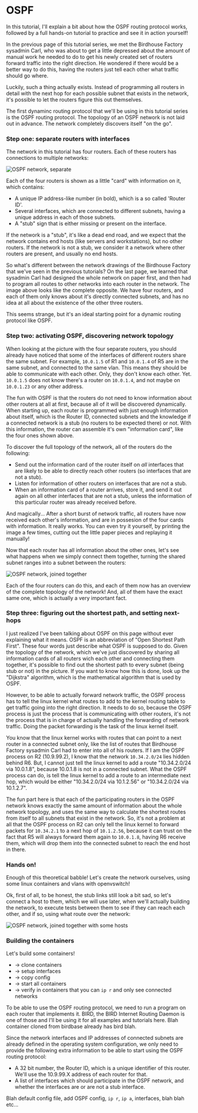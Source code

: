 OSPF
====

In this tutorial, I'll explain a bit about how the OSPF routing protocol works, followed by a full hands-on tutorial to practice and see it in action yourself!

In the previous page of this tutorial series, we met the Birdhouse Factory sysadmin Carl, who was about to get a little depressed about the amount of manual work he needed to do to get his newly created set of routers forward traffic into the right direction. He wondered if there would be a better way to do this, having the routers just tell each other what traffic should go where.

Luckily, such a thing actually exists. Instead of programming all routers in detail with the next hop for each possible subnet that exists in the network, it's possible to let the routers figure this out themselves.

The first dynaminc routing protocol that we'll be using in this tutorial series is the OSPF routing protocol. The topology of an OSPF network is not laid out in advance. The network completely discovers itself "on the go".

### Step one: separate routers with interfaces

The network in this tutorial has four routers. Each of these routers has connections to multiple networks:

![OSPF network, separate](/ospf-intro/ospf-separate.png)

Each of the four routers is shown as a little "card" with information on it, which contains:

 * A unique IP address-like number (in bold), which is a so called 'Router ID'.
 * Several interfaces, which are connected to different subnets, having a unique address in each of those subnets.
 * A "stub" sign that is either missing or present on the interface.

If the network is a "stub", it's like a dead end road, and we expect that the network contains end hosts (like servers and workstations), but no other routers. If the network is not a stub, we consider it a network where other routers are present, and usually no end hosts.

So what's different between the network drawings of the Birdhouse Factory that we've seen in the previous tutorials? On the last page, we learned that sysadmin Carl had designed the whole network on paper first, and then had to program all routes to other networks into each router in the network. The image above looks like the complete opposite. We have four routers, and each of them only knows about it's directly connected subnets, and has no idea at all about the existence of the other three routers.

This seems strange, but it's an ideal starting point for a dynamic routing protocol like OSPF.

### Step two: activating OSPF, discovering network topology

When looking at the picture with the four separate routers, you should already have noticed that some of the interfaces of different routers share the same subnet. For example, `10.0.1.5` of R1 and `10.0.1.4` of R5 are in the same subnet, and connected to the same vlan. This means they should be able to communicate with each other. Only, they don't know each other. Yet. `10.0.1.5` does not know there's a router on `10.0.1.4`, and not maybe on `10.0.1.23` or any other address.

The fun with OSPF is that the routers do not need to know information about other routers at all at first, because all of it will be discovered dynamically. When starting up, each router is programmed with just enough information about itself, which is the Router ID, connected subnets and the knowledge if a connected network is a stub (no routers to be expected there) or not. With this information, the router can assemble it's own "information card", like the four ones shown above.

To discover the full topology of the network, all of the routers do the following:

 * Send out the information card of the router itself on *all* interfaces that are likely to be able to directly reach other routers (so interfaces that are not a stub).
 * Listen for information of other routers on interfaces that are not a stub.
 * When an information card of a router arrives, store it, and send it out again on all other interfaces that are not a stub, unless the information of this particular router was already received before.

And magically... After a short burst of network traffic, all routers have now received each other's information, and are in possesion of the four cards with information. It really works. You can even try it yourself, by printing the image a few times, cutting out the little paper pieces and replaying it manually!

Now that each router has all information about the other ones, let's see what happens when we simply connect them together, turning the shared subnet ranges into a subnet between the routers:

![OSPF network, joined together](/ospf-intro/ospf-together.png)

Each of the four routers can do this, and each of them now has an overview of the complete topology of the network! And, all of them have the exact same one, which is actually a very important fact.

### Step three: figuring out the shortest path, and setting next-hops

I just realized I've been talking about OSPF on this page without ever explaining what it means. OSPF is an abbreviation of "Open Shortest Path First". These four words just describe what OSPF is supposed to do. Given the topology of the network, which we've just discovered by sharing all information cards of all routers wich each other and connecting them together, it's possible to find out the shortest path to every subnet (being stub or not) in the picture. If you want to know how this is done, look up the "Dijkstra" algorithm, which is the mathematical algorithm that is used by OSPF.

However, to be able to actually forward network traffic, the OSPF process has to tell the linux kernel what routes to add to the kernel routing table to get traffic going into the right direction. It needs to do so, because the OSPF process is just the process that is communicating with other routers, it's not the process that is in charge of actually handling the forwarding of network traffic. Doing the packet forwarding is the task of the linux kernel itself.

You know that the linux kernel works with routes that can point to a next router in a connected subnet only, like the list of routes that Birdhouse Factory sysadmin Carl had to enter into all of his routers. If I am the OSPF process on R2 (10.9.99.2), I know that the network `10.34.2.0/24` lies hidden behind R6. But, I cannot just tell the linux kernel to add a route "10.34.2.0/24 via 10.0.1.8", because 10.0.1.8 is not in a connected subnet. What the OSPF process can do, is tell the linux kernel to add a route to an intermediate next hop, which would be either "10.34.2.0/24 via 10.1.2.56" or "10.34.2.0/24 via 10.1.2.7".

The fun part here is that each of the participating routers in the OSPF network knows exactly the same amount of information about the whole network topology, and uses the same way to calculate the shortest routes from itself to all subnets that exist in the network. So, it's not a problem at all that the OSPF process on R2 can only tell the linux kernel to forward packets for `10.34.2.1` to a next hop of `10.1.2.56`, because it can trust on the fact that R5 will always forward them again to `10.0.1.8`, having R6 receive them, which will drop them into the connected subnet to reach the end host in there.

### Hands on!

Enough of this theoretical babble! Let's create the network ourselves, using some linux containers and vlans with openvswitch!

Ok, first of all, to be honest, the stub links still look a bit sad, so let's connect a host to them, which we will use later, when we'll actually building the network, to execute tests between them to see if they can reach each other, and if so, using what route over the network:

![OSPF network, joined together with some hosts](/ospf-intro/ospf-together-hosts.png)

### Building the containers

Let's build some containers!

 * -> clone containers
 * -> setup interfaces
 * -> copy config
 * -> start all containers
 * -> verify in containers that you can `ip r` and only see connected networks

To be able to use the OSPF routing protocol, we need to run a program on each router that implements it. BIRD, the BIRD Internet Routing Daemon is one of those and I'll be using it for all examples and tutorials here. Blah container cloned from birdbase already has bird blah.

Since the network interfaces and IP addresses of connected subnets are already defined in the operating system configuration, we only need to provide the following extra information to be able to start using the OSPF routing protocol:

 * A 32 bit number, the Router ID, which is a unique identifier of this router. We'll use the 10.9.99.X address of each router for that.
 * A list of interfaces which should participate in the OSPF network, and whether the interfaces are or are not a stub interface.

Blah default config file, add OSPF config, `ip r`, `ip a`, interfaces, blah blah etc...
